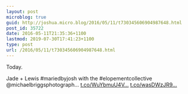 ```yaml
---
layout: post
microblog: true
guid: http://joshua.micro.blog/2016/05/11/t730345606904987648.html
post_id: 35722
date: 2016-05-11T21:35:36+1100
lastmod: 2019-07-30T17:41:23+1100
type: post
url: /2016/05/11/t730345606904987648.html
---
```

Today.

Jade + Lewis #mariedbyjosh with the #elopementcollective 
@michaelbriggsphotograph… [t.co/WuYbmuU4V...](https://t.co/WuYbmuU4Vm) [t.co/wasDWzJR9...](https://t.co/wasDWzJR9e)
